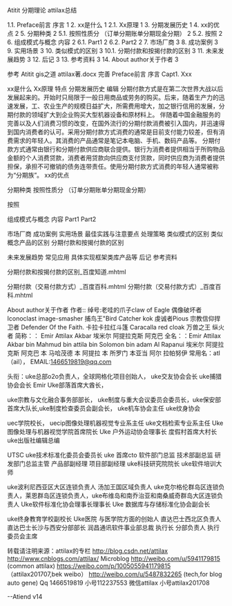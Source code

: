 Atitit 分期理论 attilax总结

1.1. Preface前言 序言	1
2. xx是什么	1
2.1. Xx原理	1
3. 分期发展历史	1
4. xx的优点	2
5. 分期种类	2
5.1. 按照性质分 （订单分期账单分期现金分期）	2
5.2. 按照	2
6. 组成模式与概念 内容	2
6.1. Part1	2
6.2. Part2	2
7. 市场厂商	3
8. 成功案例	3
9. 实用场景	3
10. 类似模式的区别	3
10.1. 分期付款和按揭付款的区别	3
11. 未来发展趋势	3
12. 后记	3
13. 参考资料	3
14. About author关于作者	3


参考 Atitit gis之道 attilax著.docx  完善
Preface前言 序言
Capt1.   Xxx


xx是什么
Xx原理
特点
分期发展历史
编辑
分期付款方式是在第二次世界大战以后发展起来的。开始时只局限于一般日用商品或劳务的购买。后来，随着生产力的迅速发展，工、农业生产的规模日益扩大，所需费用增大，加之银行信用的发展，分期付款的领域扩大到企业购买大型机器设备和原材料上。
伴随着中国金融服务的完善以及人们消费习惯的改变，在国外流行的分期付款消费被引入国内，并迅速得到国内消费者的认可。采用分期付款方式消费的通常是目前支付能力较差，但有消费需求的年轻人。其消费的产品通常是笔记本电脑、手机、数码产品等。
分期付款方式通常由银行和分期付款供应商联合提供。银行为消费者提供相当于所购物品金额的个人消费贷款，消费者用贷款向供应商支付货款，同时供应商为消费者提供担保，承担不可撤销的债务连带责任。使用分期付款方式消费的年轻人通常被称为“分期族”。
xx的优点
 
分期种类
按照性质分 （订单分期账单分期现金分期）

按照 


组成模式与概念 内容
Part1
Part2
 
市场厂商
成功案例
实用场景
最佳实践与注意要点
处理策略
类似模式的区别 类似概念产品的区别
分期付款和按揭付款的区别

未来发展趋势
 常见应用
具体实现框架类库产品等
 后记
参考资料

分期付款和按揭付款的区别_百度知道.mhtml


分期付款（交易付款方式）_百度百科.mhtml
分期付款（交易付款方式）_百度百科.mhtml

About author关于作者
作者:: 绰号:老哇的爪子claw of Eagle 偶像破坏者Iconoclast image-smasher
捕鸟王"Bird Catcher  kok  虔诚者Pious 宗教信仰捍卫者 Defender Of the Faith. 卡拉卡拉红斗篷 Caracalla red cloak 万兽之王  纵火者 
简称：： Emir Attilax Akbar 埃米尔 阿提拉克斯 阿克巴
全名：：Emir Attilax Akbar bin Mahmud bin  attila bin Solomon bin adam Al Rapanui 埃米尔 阿提拉克斯 阿克巴 本 马哈茂德 本 阿提拉 本 所罗门 本亚当  阿尔 拉帕努伊
常用名：atl（ail），  EMAIL:1466519819@qq.com


头衔：uke总部o2o负责人，全球网格化项目创始人，
uke交友协会会长  uke捕猎协会会长 Emir Uke部落首席大酋长，


uke宗教与文化融合事务部部长，  uke制度与重大会议委员会委员长，uke保安部首席大队长,uke制度检查委员会副会长， uke机车协会主任 uke纹身协会 

 uec学院校长， uecip图像处理机器视觉专业系主任   uke文档检索专业系主任
Uke图像处理与机器视觉学院首席院长
Uke 户外运动协会理事长  度假村首席大村长   uke出版社编辑总编


UTSC uke技术标准化委员会委员长 uke 首席cto   软件部门总监 技术部副总监  研发部门总监主管  产品部副经理 项目部副经理   uke科技研究院院长 uke软件培训大师

uke波利尼西亚区大区连锁负责人 汤加王国区域负责人 uke克尔格伦群岛区连锁负责人，莱恩群岛区连锁负责人，uke布维岛和南乔治亚和南桑威奇群岛大区连锁负责人 
 Uke软件标准化协会理事长理事长 Uke 数据库与存储标准化协会副会长 
 
uke终身教育学校副校长   Uke医院 与医学院方面的创始人
直达巴士西北区负责人   直达巴士长沙与西安分部部长
润昌通讯软件事业部总裁 执行长 分部负责人  执行委员会主席 

转载请注明来源：attilax的专栏  http://blog.csdn.net/attilax
http://www.cnblogs.com/attilax/
Microblog
http://weibo.com/u/5941179815   (common attilax)
https://weibo.com/p/1005055941179815  （attilax201707,bek weibo）
http://weibo.com/u/5487832265 (tech,for blog auto gene)
Qq 1466519819  小号112237553
 微信attilax  小号attilax201708



--Atiend  v14




